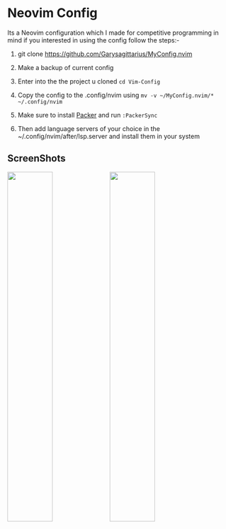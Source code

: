 # Neovim Config

Its a Neovim configuration which I made for competitive programming in mind if you interested in using the config follow the steps:-

1. git clone https://github.com/Garysagittarius/MyConfig.nvim

2. Make a backup of current config 

3. Enter into the the project u cloned ```cd Vim-Config```

4. Copy the config to the .config/nvim using ```mv -v ~/MyConfig.nvim/* ~/.config/nvim```

5. Make sure to install [Packer](https://github.com/wbthomason/packer.nvim) and run ```:PackerSync```

6. Then add language servers of your choice in the ~/.config/nvim/after/lsp.server and install them in your system

## ScreenShots
<p float="left">
  <img src="https://github.com/Garysagittarius/MyConfig.nvim/assets/152227365/0faf1163-984c-44e2-81a1-55dec7f69ec7" width="45%" />
  <img src="https://github.com/Garysagittarius/MyConfig.nvim/assets/152227365/f9c2d1e7-76f1-4899-abb6-852246162db8" width="45%" />
</p>
